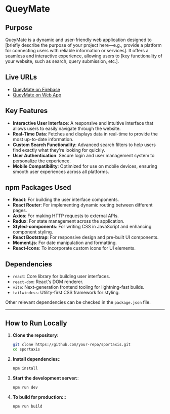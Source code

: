 # QueyMate

## Purpose
QueyMate is a dynamic and user-friendly web application designed to [briefly describe the purpose of your project here—e.g., provide a platform for connecting users with reliable information or services]. It offers a seamless and interactive experience, allowing users to [key functionality of your website, such as search, query submission, etc.].

## Live URLs
- [QueyMate on Firebase](https://querymate-project.firebaseapp.com/)
- [QueyMate on Web App](https://querymate-project.web.app/)
## Key Features
- **Interactive User Interface**: A responsive and intuitive interface that allows users to easily navigate through the website.
- **Real-Time Data**: Fetches and displays data in real-time to provide the most up-to-date information.
- **Custom Search Functionality**: Advanced search filters to help users find exactly what they're looking for quickly.
- **User Authentication**: Secure login and user management system to personalize the experience.
- **Mobile Compatibility**: Optimized for use on mobile devices, ensuring smooth user experiences across all platforms.

## npm Packages Used
- **React**: For building the user interface components.
- **React Router**: For implementing dynamic routing between different pages.
- **Axios**: For making HTTP requests to external APIs.
- **Redux**: For state management across the application.
- **Styled-components**: For writing CSS in JavaScript and enhancing component styling.
- **React Bootstrap**: For responsive design and pre-built UI components.
- **Moment.js**: For date manipulation and formatting.
- **React-Icons**: To incorporate custom icons for UI elements.

## Dependencies

- `react`: Core library for building user interfaces.  
- `react-dom`: React's DOM renderer.  
- `vite`: Next-generation frontend tooling for lightning-fast builds.  
- `tailwindcss`: Utility-first CSS framework for styling.  

Other relevant dependencies can be checked in the `package.json` file.

---

## How to Run Locally

1. **Clone the repository**:
   ```bash
   git clone https://github.com/your-repo/sportaxis.git
   cd sportaxis
2. **Install dependencies:**:
   ```bash
   npm install
3. **Start the development server:**:
   ```bash
   npm run dev 
2. **To build for production::**:
   ```bash
   npm run build
   
